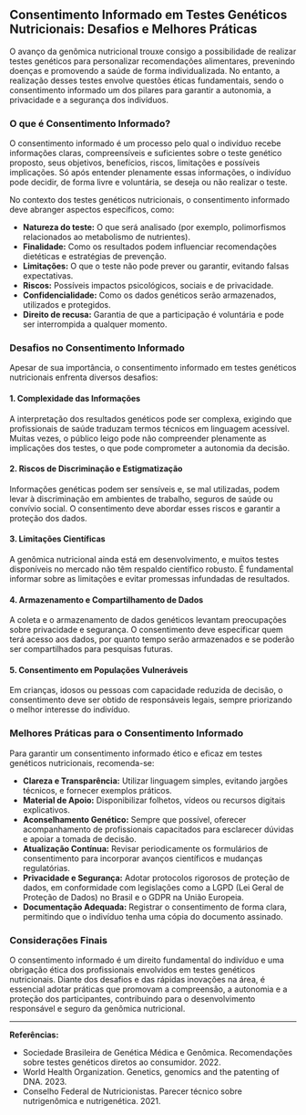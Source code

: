 
## Consentimento Informado em Testes Genéticos Nutricionais: Desafios e Melhores Práticas

O avanço da genômica nutricional trouxe consigo a possibilidade de realizar testes genéticos para personalizar recomendações alimentares, prevenindo doenças e promovendo a saúde de forma individualizada. No entanto, a realização desses testes envolve questões éticas fundamentais, sendo o consentimento informado um dos pilares para garantir a autonomia, a privacidade e a segurança dos indivíduos.

### O que é Consentimento Informado?

O consentimento informado é um processo pelo qual o indivíduo recebe informações claras, compreensíveis e suficientes sobre o teste genético proposto, seus objetivos, benefícios, riscos, limitações e possíveis implicações. Só após entender plenamente essas informações, o indivíduo pode decidir, de forma livre e voluntária, se deseja ou não realizar o teste.

No contexto dos testes genéticos nutricionais, o consentimento informado deve abranger aspectos específicos, como:

- **Natureza do teste:** O que será analisado (por exemplo, polimorfismos relacionados ao metabolismo de nutrientes).
- **Finalidade:** Como os resultados podem influenciar recomendações dietéticas e estratégias de prevenção.
- **Limitações:** O que o teste não pode prever ou garantir, evitando falsas expectativas.
- **Riscos:** Possíveis impactos psicológicos, sociais e de privacidade.
- **Confidencialidade:** Como os dados genéticos serão armazenados, utilizados e protegidos.
- **Direito de recusa:** Garantia de que a participação é voluntária e pode ser interrompida a qualquer momento.

### Desafios no Consentimento Informado

Apesar de sua importância, o consentimento informado em testes genéticos nutricionais enfrenta diversos desafios:

#### 1. **Complexidade das Informações**
A interpretação dos resultados genéticos pode ser complexa, exigindo que profissionais de saúde traduzam termos técnicos em linguagem acessível. Muitas vezes, o público leigo pode não compreender plenamente as implicações dos testes, o que pode comprometer a autonomia da decisão.

#### 2. **Riscos de Discriminação e Estigmatização**
Informações genéticas podem ser sensíveis e, se mal utilizadas, podem levar à discriminação em ambientes de trabalho, seguros de saúde ou convívio social. O consentimento deve abordar esses riscos e garantir a proteção dos dados.

#### 3. **Limitações Científicas**
A genômica nutricional ainda está em desenvolvimento, e muitos testes disponíveis no mercado não têm respaldo científico robusto. É fundamental informar sobre as limitações e evitar promessas infundadas de resultados.

#### 4. **Armazenamento e Compartilhamento de Dados**
A coleta e o armazenamento de dados genéticos levantam preocupações sobre privacidade e segurança. O consentimento deve especificar quem terá acesso aos dados, por quanto tempo serão armazenados e se poderão ser compartilhados para pesquisas futuras.

#### 5. **Consentimento em Populações Vulneráveis**
Em crianças, idosos ou pessoas com capacidade reduzida de decisão, o consentimento deve ser obtido de responsáveis legais, sempre priorizando o melhor interesse do indivíduo.

### Melhores Práticas para o Consentimento Informado

Para garantir um consentimento informado ético e eficaz em testes genéticos nutricionais, recomenda-se:

- **Clareza e Transparência:** Utilizar linguagem simples, evitando jargões técnicos, e fornecer exemplos práticos.
- **Material de Apoio:** Disponibilizar folhetos, vídeos ou recursos digitais explicativos.
- **Aconselhamento Genético:** Sempre que possível, oferecer acompanhamento de profissionais capacitados para esclarecer dúvidas e apoiar a tomada de decisão.
- **Atualização Contínua:** Revisar periodicamente os formulários de consentimento para incorporar avanços científicos e mudanças regulatórias.
- **Privacidade e Segurança:** Adotar protocolos rigorosos de proteção de dados, em conformidade com legislações como a LGPD (Lei Geral de Proteção de Dados) no Brasil e o GDPR na União Europeia.
- **Documentação Adequada:** Registrar o consentimento de forma clara, permitindo que o indivíduo tenha uma cópia do documento assinado.

### Considerações Finais

O consentimento informado é um direito fundamental do indivíduo e uma obrigação ética dos profissionais envolvidos em testes genéticos nutricionais. Diante dos desafios e das rápidas inovações na área, é essencial adotar práticas que promovam a compreensão, a autonomia e a proteção dos participantes, contribuindo para o desenvolvimento responsável e seguro da genômica nutricional.

---
**Referências:**
- Sociedade Brasileira de Genética Médica e Genômica. Recomendações sobre testes genéticos diretos ao consumidor. 2022.
- World Health Organization. Genetics, genomics and the patenting of DNA. 2023.
- Conselho Federal de Nutricionistas. Parecer técnico sobre nutrigenômica e nutrigenética. 2021.
```

